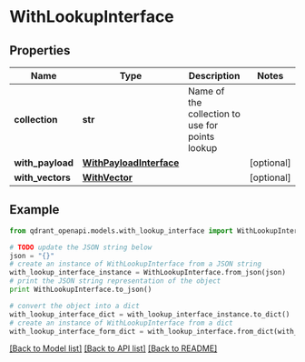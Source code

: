 # WithLookupInterface


## Properties
Name | Type | Description | Notes
------------ | ------------- | ------------- | -------------
**collection** | **str** | Name of the collection to use for points lookup | 
**with_payload** | [**WithPayloadInterface**](WithPayloadInterface.md) |  | [optional] 
**with_vectors** | [**WithVector**](WithVector.md) |  | [optional] 

## Example

```python
from qdrant_openapi.models.with_lookup_interface import WithLookupInterface

# TODO update the JSON string below
json = "{}"
# create an instance of WithLookupInterface from a JSON string
with_lookup_interface_instance = WithLookupInterface.from_json(json)
# print the JSON string representation of the object
print WithLookupInterface.to_json()

# convert the object into a dict
with_lookup_interface_dict = with_lookup_interface_instance.to_dict()
# create an instance of WithLookupInterface from a dict
with_lookup_interface_form_dict = with_lookup_interface.from_dict(with_lookup_interface_dict)
```
[[Back to Model list]](../README.md#documentation-for-models) [[Back to API list]](../README.md#documentation-for-api-endpoints) [[Back to README]](../README.md)


